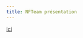 ```yaml
---
title: NFTeam présentation
---
```

[ici](https://docs.google.com/presentation/d/e/2PACX-1vRCpAC8eXjupP134Dgl1sbkhh6-TR7n8DNAwsaHnqIBQPc_wo4XKYYkwAAJtO7HvaTkxX6aOBC7GJzm/pub?start=false&loop=true&delayms=60000&slide=id.SLIDES_API132863018_1332)
